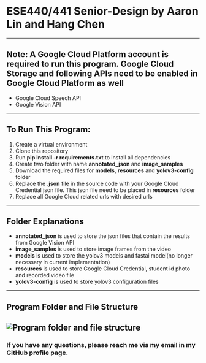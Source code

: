 # ESE440/441 Senior-Design by Aaron Lin and Hang Chen
---

## Note: A Google Cloud Platform account is required to run this program. Google Cloud Storage and following APIs need to be enabled in Google Cloud Platform as well
- Google Cloud Speech API
- Google Vision API

---
## To Run This Program:
1. Create a virtual environment
2. Clone this repository
3. Run **pip install -r requirements.txt** to install all dependencies
4. Create two folder with name **annotated_json** and **image_samples**
5. Download the required files for **models**, **resources** and **yolov3-config** folder
6. Replace the **.json** file in the source code with your Google Cloud Credential json file. This json file need to be placed in **resources** folder
7. Replace all Google Cloud related urls with desired urls

---
## Folder Explanations
- **annotated_json** is used to store the json files that contain the results from Google Vision API
- **image_samples** is used to store image frames from the video
- **models** is used to store the yolov3 models and fastai model(no longer necessary in current implementation)
- **resources** is used to store Google Cloud Credential, student id photo and recorded video file
- **yolov3-config** is used to store yolov3 configuration files
---
## Program Folder and File Structure
![Program folder and file structure](https://github.com/HangCcZ/Senior-Design/blob/main/Capture.PNG)
---
### If you have any questions, please reach me via my email in my GitHub profile page.
